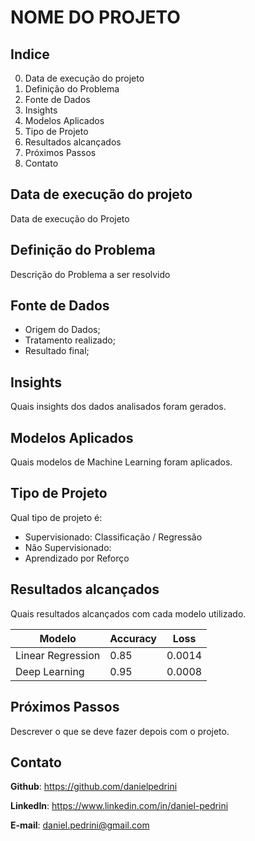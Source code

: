 
# NOME DO PROJETO

## Indice
0. Data de execução do projeto
1. Definição do Problema
2. Fonte de Dados
3. Insights
4. Modelos Aplicados
5. Tipo de Projeto
6. Resultados alcançados
7. Próximos Passos 
7. Contato

## Data de execução do projeto
Data de execução do Projeto

## Definição do Problema
Descrição do Problema a ser resolvido

## Fonte de Dados
- Origem do Dados;
- Tratamento realizado;
- Resultado final;

## Insights
Quais insights dos dados analisados foram gerados.

## Modelos Aplicados
Quais modelos de Machine Learning foram aplicados.

## Tipo de Projeto
Qual tipo de projeto é:
- Supervisionado: Classificação / Regressão
- Não Supervisionado:
- Aprendizado por Reforço

## Resultados alcançados
Quais resultados alcançados com cada modelo utilizado. 

|Modelo|Accuracy|Loss|
|---|---|---|
|Linear Regression|0.85|0.0014|
|Deep Learning|0.95|0.0008|

## Próximos Passos
Descrever o que se deve fazer depois com o projeto.

## Contato
**Github**: https://github.com/danielpedrini

**LinkedIn**: https://www.linkedin.com/in/daniel-pedrini

**E-mail**: daniel.pedrini@gmail.com